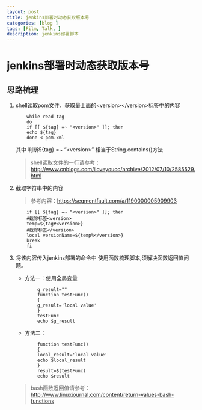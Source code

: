 ```yaml
---
layout: post
title: jenkins部署时动态获取版本号
categories: [blog ]
tags: [Film, Talk, ]
description: jenkins部署脚本
---
```




# jenkins部署时动态获取版本号
## 思路梳理
1. shell读取pom文件，获取最上面的\<version\>\</version\>标签中的内容
	```
		while read tag
		do
		if [[ ${tag} =~ "<version>" ]]; then
		echo ${tag}
		done < pom.xml 
	```
	其中 判断$\{tag\} =\~ “\<version\>” 相当于String.contains()方法 
	> shell读取文件的一行请参考：http://www.cnblogs.com/iloveyoucc/archive/2012/07/10/2585529.html
2. 截取字符串中的内容
	> 参考内容：https://segmentfault.com/a/1190000005909903
	
	```
		if [[ ${tag} =~ "<version>" ]]; then
		#截除标签<version>
		temp=${tag#<version>}
		#截除标签</version>
		local versionName=${temp%</version>}
		break
		fi
	```
3. 将该内容传入jenkins部署的命令中
	使用函数梳理脚本,须解决函数返回值问题。
	- 方法一：使用全局变量
	```
			g_result=""
			function testFunc()  
			{  
			g_result='local value'  
			}  
			testFunc  
			echo $g_result  
	```
	- 方法二：
	```
			function testFunc()
			{
			local_result='local value'  
			echo $local_result  
			}   
			result=$(testFunc)  
			echo $result  
	```
	> bash函数返回值请参考：http://www.linuxjournal.com/content/return-values-bash-functions
